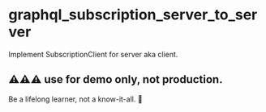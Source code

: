 # graphql_subscription_server_to_server

Implement SubscriptionClient for server aka client.

## ⚠️⚠️⚠️ use for demo only, not production.

<!-- INSPIRATIONAL_QUOTE_START -->
Be a lifelong learner, not a know-it-all.
🦖
<!-- INSPIRATIONAL_QUOTE_END -->

